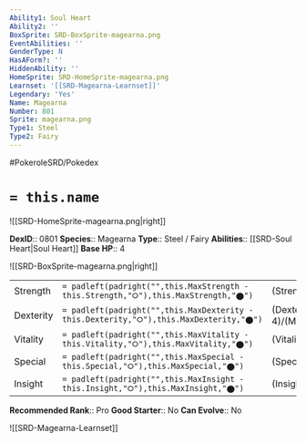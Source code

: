 ```yaml
---
Ability1: Soul Heart
Ability2: ''
BoxSprite: SRD-BoxSprite-magearna.png
EventAbilities: ''
GenderType: N
HasAForm?: ''
HiddenAbility: ''
HomeSprite: SRD-HomeSprite-magearna.png
Learnset: '[[SRD-Magearna-Learnset]]'
Legendary: 'Yes'
Name: Magearna
Number: 801
Sprite: magearna.png
Type1: Steel
Type2: Fairy
---
```


#PokeroleSRD/Pokedex

# `= this.name`

![[SRD-HomeSprite-magearna.png|right]]

**DexID**:: 0801
**Species**:: Magearna
**Type**:: Steel / Fairy
**Abilities**:: [[SRD-Soul Heart|Soul Heart]]
**Base HP**:: 4

![[SRD-BoxSprite-magearna.png|right]]

|           |                                                                                        |                                          |
| --------- | -------------------------------------------------------------------------------------- | ---------------------------------------- |
| Strength  | `= padleft(padright("",this.MaxStrength - this.Strength,"⭘"),this.MaxStrength,"⬤")`    | (Strength::6)/(MaxStrength::6)   |
| Dexterity | `= padleft(padright("",this.MaxDexterity - this.Dexterity,"⭘"),this.MaxDexterity,"⬤")` | (Dexterity:: 4)/(MaxDexterity::4) |
| Vitality  | `= padleft(padright("",this.MaxVitality - this.Vitality,"⭘"),this.MaxVitality,"⬤")`    | (Vitality::6)/(MaxVitality::6)   |
| Special   | `= padleft(padright("",this.MaxSpecial - this.Special,"⭘"),this.MaxSpecial,"⬤")`       | (Special::7)/(MaxSpecial::7)     |
| Insight   | `= padleft(padright("",this.MaxInsight - this.Insight,"⭘"),this.MaxInsight,"⬤")`       | (Insight::6)/(MaxInsight::6)     |

**Recommended Rank**:: Pro
**Good Starter**:: No
**Can Evolve**:: No

![[SRD-Magearna-Learnset]]